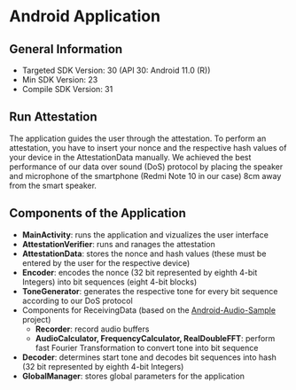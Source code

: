 # Android Application

## General Information
- Targeted SDK Version: 30 (API 30: Android 11.0 (R))
- Min SDK Version: 23
- Compile SDK Version: 31

## Run Attestation
The application guides the user through the attestation.
To perform an attestation, you have to insert your nonce and the respective hash values of your device in the AttestationData manually.
We achieved the best performance of our data over sound (DoS) protocol by placing the speaker and microphone of the smartphone (Redmi Note 10 in our case) 8cm away from the smart speaker.

## Components of the Application
- **MainActivity**: runs the application and vizualizes the user interface
- **AttestationVerifier**: runs and ranages the attestation
- **AttestationData**: stores the nonce and hash values (these must be entered by the user for the respective device)
- **Encoder**: encodes the nonce (32 bit represented by eighth 4-bit Integers) into bit sequences (eight 4-bit blocks)
- **ToneGenerator**: generates the respective tone for every bit sequence according to our DoS protocol
- Components for ReceivingData (based on the [Android-Audio-Sample](https://github.com/lucns/Android-Audio-Sample) project)
  - **Recorder**: record audio buffers
  - **AudioCalculator, FrequencyCalculator, RealDoubleFFT**: perform fast Fourier Transformation to convert tone into bit sequence
- **Decoder**: determines start tone and decodes bit sequences into hash (32 bit represented by eighth 4-bit Integers)
- **GlobalManager**: stores global parameters for the application

